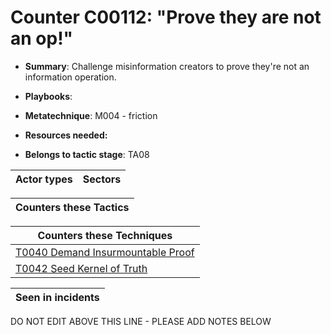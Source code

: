 # Counter C00112: "Prove they are not an op!"

* **Summary**: Challenge misinformation creators to prove they're not an information operation.  

* **Playbooks**: 

* **Metatechnique**: M004 - friction

* **Resources needed:** 

* **Belongs to tactic stage**: TA08


| Actor types | Sectors |
| ----------- | ------- |



| Counters these Tactics |
| ---------------------- |



| Counters these Techniques |
| ------------------------- |
| [T0040 Demand Insurmountable Proof](../../generated_pages/techniques/T0040.md) |
| [T0042 Seed Kernel of Truth](../../generated_pages/techniques/T0042.md) |



| Seen in incidents |
| ----------------- |


DO NOT EDIT ABOVE THIS LINE - PLEASE ADD NOTES BELOW